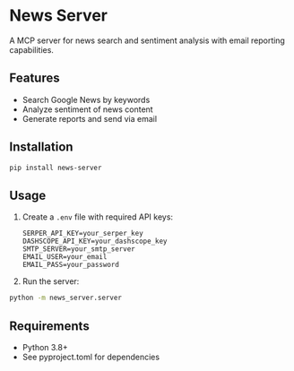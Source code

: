 # News Server

A MCP server for news search and sentiment analysis with email reporting capabilities.

## Features

- Search Google News by keywords
- Analyze sentiment of news content
- Generate reports and send via email

## Installation

```bash
pip install news-server
```

## Usage

1. Create a `.env` file with required API keys:
   ```
   SERPER_API_KEY=your_serper_key
   DASHSCOPE_API_KEY=your_dashscope_key
   SMTP_SERVER=your_smtp_server
   EMAIL_USER=your_email
   EMAIL_PASS=your_password
   ```

2. Run the server:
```bash
python -m news_server.server
```

## Requirements

- Python 3.8+
- See pyproject.toml for dependencies
